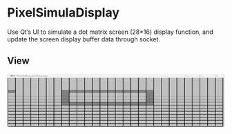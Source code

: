 # PixelSimulaDisplay
  Use Qt’s UI to simulate a dot matrix screen (28*16) display function, and update the screen display buffer data through socket.

## View

<div align=left><img width="593" height="123" src="https://github.com/to9/PixelSimulaDisplay/blob/main/images/pixel_simual_display.png"/></div>
